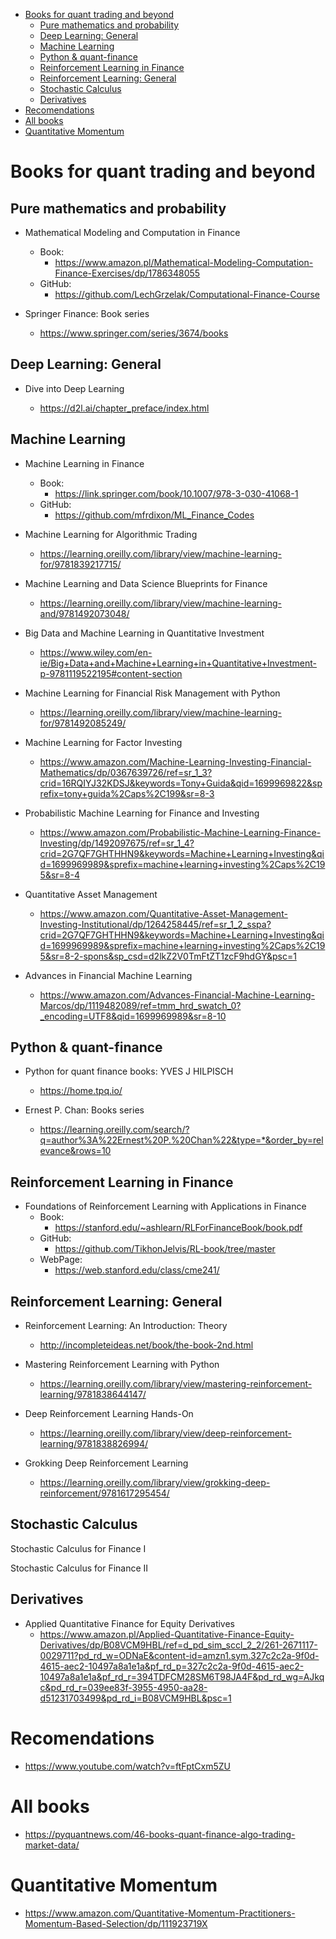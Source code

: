 <!-- TOC -->

- [Books for quant trading and beyond](#books-for-quant-trading-and-beyond)
  - [Pure mathematics and probability](#pure-mathematics-and-probability)
  - [Deep Learning: General](#deep-learning-general)
  - [Machine Learning](#machine-learning)
  - [Python \& quant-finance](#python--quant-finance)
  - [Reinforcement Learning in Finance](#reinforcement-learning-in-finance)
  - [Reinforcement Learning: General](#reinforcement-learning-general)
  - [Stochastic Calculus](#stochastic-calculus)
  - [Derivatives](#derivatives)
- [Recomendations](#recomendations)
- [All books](#all-books)
- [Quantitative Momentum](#quantitative-momentum)

<!-- /TOC -->

# Books for quant trading and beyond

## Pure mathematics and probability

- Mathematical Modeling and Computation in Finance

  - Book:
    - https://www.amazon.pl/Mathematical-Modeling-Computation-Finance-Exercises/dp/1786348055
  - GitHub:
    - https://github.com/LechGrzelak/Computational-Finance-Course

- Springer Finance: Book series
  - https://www.springer.com/series/3674/books

## Deep Learning: General

- Dive into Deep Learning

  - https://d2l.ai/chapter_preface/index.html

## Machine Learning

- Machine Learning in Finance

  - Book:
    - https://link.springer.com/book/10.1007/978-3-030-41068-1
  - GitHub:
    - https://github.com/mfrdixon/ML_Finance_Codes

- Machine Learning for Algorithmic Trading

  - https://learning.oreilly.com/library/view/machine-learning-for/9781839217715/

- Machine Learning and Data Science Blueprints for Finance

  - https://learning.oreilly.com/library/view/machine-learning-and/9781492073048/

- Big Data and Machine Learning in Quantitative Investment

  - https://www.wiley.com/en-ie/Big+Data+and+Machine+Learning+in+Quantitative+Investment-p-9781119522195#content-section

- Machine Learning for Financial Risk Management with Python

  - https://learning.oreilly.com/library/view/machine-learning-for/9781492085249/

- Machine Learning for Factor Investing

  - https://www.amazon.com/Machine-Learning-Investing-Financial-Mathematics/dp/0367639726/ref=sr_1_3?crid=16RQIYJ32KDSJ&keywords=Tony+Guida&qid=1699969822&sprefix=tony+guida%2Caps%2C199&sr=8-3

- Probabilistic Machine Learning for Finance and Investing

  - https://www.amazon.com/Probabilistic-Machine-Learning-Finance-Investing/dp/1492097675/ref=sr_1_4?crid=2G7QF7GHTHHN9&keywords=Machine+Learning+Investing&qid=1699969989&sprefix=machine+learning+investing%2Caps%2C195&sr=8-4

- Quantitative Asset Management

  - https://www.amazon.com/Quantitative-Asset-Management-Investing-Institutional/dp/1264258445/ref=sr_1_2_sspa?crid=2G7QF7GHTHHN9&keywords=Machine+Learning+Investing&qid=1699969989&sprefix=machine+learning+investing%2Caps%2C195&sr=8-2-spons&sp_csd=d2lkZ2V0TmFtZT1zcF9hdGY&psc=1

- Advances in Financial Machine Learning
  - https://www.amazon.com/Advances-Financial-Machine-Learning-Marcos/dp/1119482089/ref=tmm_hrd_swatch_0?_encoding=UTF8&qid=1699969989&sr=8-10

## Python & quant-finance

- Python for quant finance books: YVES J HILPISCH

  - https://home.tpq.io/

- Ernest P. Chan: Books series

  - https://learning.oreilly.com/search/?q=author%3A%22Ernest%20P.%20Chan%22&type=*&order_by=relevance&rows=10

## Reinforcement Learning in Finance

- Foundations of Reinforcement Learning with
  Applications in Finance
  - Book:
    - https://stanford.edu/~ashlearn/RLForFinanceBook/book.pdf
  - GitHub:
    - https://github.com/TikhonJelvis/RL-book/tree/master
  - WebPage:
    - https://web.stanford.edu/class/cme241/

## Reinforcement Learning: General

- Reinforcement Learning: An Introduction: Theory

  - http://incompleteideas.net/book/the-book-2nd.html

- Mastering Reinforcement Learning with Python

  - https://learning.oreilly.com/library/view/mastering-reinforcement-learning/9781838644147/

- Deep Reinforcement Learning Hands-On

  - https://learning.oreilly.com/library/view/deep-reinforcement-learning/9781838826994/

- Grokking Deep Reinforcement Learning
  - https://learning.oreilly.com/library/view/grokking-deep-reinforcement/9781617295454/

## Stochastic Calculus

Stochastic Calculus for Finance I

Stochastic Calculus for Finance II

## Derivatives

- Applied Quantitative Finance for Equity Derivatives
  - https://www.amazon.pl/Applied-Quantitative-Finance-Equity-Derivatives/dp/B08VCM9HBL/ref=d_pd_sim_sccl_2_2/261-2671117-0029711?pd_rd_w=ODNaE&content-id=amzn1.sym.327c2c2a-9f0d-4615-aec2-10497a8a1e1a&pf_rd_p=327c2c2a-9f0d-4615-aec2-10497a8a1e1a&pf_rd_r=394TDFCM28SM6T98JA4F&pd_rd_wg=AJkqc&pd_rd_r=039ee83f-3955-4950-aa28-d51231703499&pd_rd_i=B08VCM9HBL&psc=1

# Recomendations

- https://www.youtube.com/watch?v=ftFptCxm5ZU

# All books
- https://pyquantnews.com/46-books-quant-finance-algo-trading-market-data/

# Quantitative Momentum
- https://www.amazon.com/Quantitative-Momentum-Practitioners-Momentum-Based-Selection/dp/111923719X
